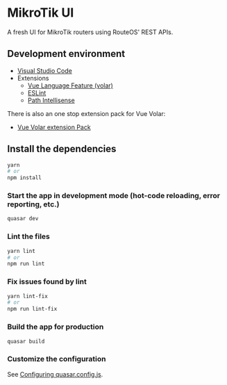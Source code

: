 # MikroTik UI

A fresh UI for MikroTik routers using RouteOS' REST APIs.

## Development environment

* [Visual Studio Code](https://code.visualstudio.com/)
* Extensions
  * [Vue Language Feature (volar)](https://marketplace.visualstudio.com/items?itemName=Vue.volar)
  * [ESLint](https://marketplace.visualstudio.com/items?itemName=dbaeumer.vscode-eslint)
  * [Path Intellisense](https://marketplace.visualstudio.com/items?itemName=christian-kohler.path-intellisense)

There is also an one stop extension pack for Vue Volar:

* [Vue Volar extension Pack](https://marketplace.visualstudio.com/items?itemName=MisterJ.vue-volar-extention-pack)

## Install the dependencies

```bash
yarn
# or
npm install
```

### Start the app in development mode (hot-code reloading, error reporting, etc.)

```bash
quasar dev
```

### Lint the files

```bash
yarn lint
# or
npm run lint
```

### Fix issues found by lint

```bash
yarn lint-fix
# or
npm run lint-fix
```

### Build the app for production

```bash
quasar build
```

### Customize the configuration

See [Configuring quasar.config.js](https://v2.quasar.dev/quasar-cli-vite/quasar-config-js).
